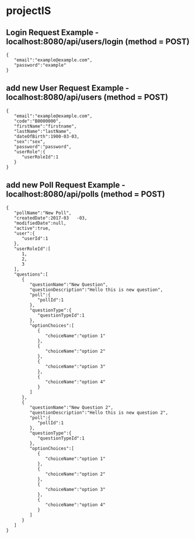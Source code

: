# projectIS

## Login Request Example - localhost:8080/api/users/login (method = POST)

    {  
       "email":"example@example.com",
       "password":"example"
    }

## add new User Request Example - localhost:8080/api/users (method = POST)

    {  
       "email":"example@example.com",
       "code":"B0000000",
       "firstName":"firstname",
       "lastName":"lastName",
       "dateOfBirth":1900-03-03,
       "sex":"sex",
       "password":"password",
       "userRole":{  
          "userRoleId":1 
       }
    }

## add new Poll Request Example - localhost:8080/api/polls (method = POST)

    {  
       "pollName":"New Poll",
       "createdDate":2017-03   -03,
       "modifiedDate":null,
       "active":true,
       "user":{  
          "userId":1
       },
       "userRoleId":[  
          1,
          2,
          3
       ],
       "questions":[  
          {  
             "questionName":"New Question",
             "questionDescription":"Hello this is new question",
             "poll":{  
                "pollId":1
             },
             "questionType":{  
                "questionTypeId":1
             },
             "optionChoices":[  
                {  
                   "choiceName":"option 1"
                },
                {  
                   "choiceName":"option 2"
                },
                {  
                   "choiceName":"option 3"
                },
                {  
                   "choiceName":"option 4"
                }
             ]
          },
          {  
             "questionName":"New Question 2",
             "questionDescription":"Hello this is new question 2",
             "poll":{  
                "pollId":1
             },
             "questionType":{  
                "questionTypeId":1
             },
             "optionChoices":[  
                {  
                   "choiceName":"option 1"
                },
                {  
                   "choiceName":"option 2"
                },
                {  
                   "choiceName":"option 3"
                },
                {  
                   "choiceName":"option 4"
                }
             ]
          }
       ]
    }